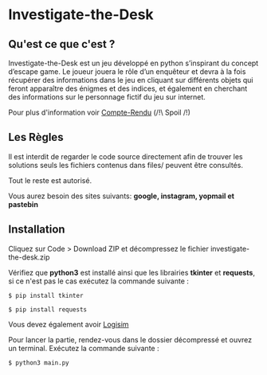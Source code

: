 # Investigate-the-Desk #

## Qu'est ce que c'est ? ##

Investigate-the-Desk est un jeu développé en python s’inspirant du concept d’escape game. Le joueur jouera le rôle d’un enquêteur et devra à la fois récupérer des informations dans le jeu en cliquant sur différents objets qui feront apparaître des énigmes et des indices, et également en cherchant des informations sur le personnage fictif du jeu sur internet. 

Pour plus d'information voir [Compte-Rendu](https://frequent-tang-8d2.notion.site/Compte-Rendu-10cccf449779415dac58ceb4bd9edb04) (/!\ Spoil /!\)

## Les Règles ##

Il est interdit de regarder le code source directement afin de trouver les solutions seuls les fichiers contenus dans files/ peuvent être consultés. <br>

Tout le reste est autorisé. 

Vous aurez besoin des sites suivants:
**google, instagram, yopmail et pastebin**

## Installation
Cliquez sur Code > Download ZIP et décompressez le fichier investigate-the-desk.zip

Vérifiez que **python3** est installé ainsi que les librairies **tkinter** et **requests**, si ce n'est pas le cas exécutez la commande suivante :<br>
```
$ pip install tkinter
```
```
$ pip install requests
```

Vous devez également avoir [Logisim](http://www.cburch.com/logisim/download.html) <br>


Pour lancer la partie, rendez-vous dans le dossier décompressé et ouvrez un terminal. Exécutez la commande suivante :<br>
```
$ python3 main.py
```
